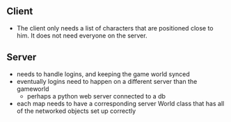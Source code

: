 Client
----

- The client only needs a list of characters that are positioned close to him. It does not need everyone
on the server.

Server
----

- needs to handle logins, and keeping the game world synced
- eventually logins need to happen on a different server than the gameworld
    - perhaps a python web server connected to a db
- each map needs to have a corresponding server World class that has all of the networked objects set up correctly
